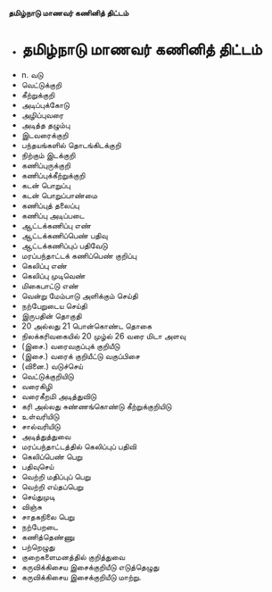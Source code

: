 **தமிழ்நாடு மாணவர் கணினித் திட்டம்**
- # தமிழ்நாடு மாணவர் கணினித் திட்டம்
- n. வடு
- வெட்டுக்குறி
- கீற்றுக்குறி
- அடிப்புக்கோடு
- அழிப்புவரை
- அடித்த தழும்பு
- இடவரைக்குறி
- பந்தயங்களில் தொடங்கிடக்குறி
- நிற்கும் இடக்குறி
- கணிப்புருக்குறி
- கணிப்புக்கீற்றுக்குறி
- கடன் பொறுப்பு
- கடன் பொறுப்பாண்மை
- கணிப்புத் தலைப்பு
- கணிப்பு அடிப்படை
- ஆட்டக்கணிப்பு எண்
- ஆட்டக்கணிப்பெண் பதிவு
- ஆட்டக்கணிப்புப் பதிவேடு
- மரப்பந்தாட்டக் கணிப்பெண் குறிப்பு
- கெலிப்பு எண்
- கெலிப்பு முடிவெண்
- மிகைபாட்டு எண்
- வென்று மேம்பாடு அளிக்கும் செய்தி
- நற்பேறுடைய செய்தி
- இருபதின் தொகுதி
- 20 அல்லது 21 பொன்கொண்ட தொகை
- நிலக்கரிவகையில் 20 முழ்ல் 26 வரை மிடா அளவு
- (இசை.) வரைவகுப்புக் குறியீடு
- (இசை.) வரைக் குறியீட்டு வகுப்பிசை
- (வினை.) வடுச்செய்
- வெட்டுக்குறியிடு
- வரைகிழி
- வரைகீறமி அடித்துவிடு
- கரி அல்லது சுண்ணங்கொண்டு கீற்றுக்குறியிடு
- உள்வரியிடு
- சால்வரியிடு
- அடித்துத்துவை
- மரப்பந்தாட்டத்தில் கெலிப்புப் பதிவி
- கெலிப்பெண் பெறு
- பதிவுசெய்
- வெற்றி மதிப்புப் பெறு
- வெற்றி எய்தப்பெறு
- செய்துமுடி
- விஞ்சு
- சாதகநிலை பெறு
- நற்பேறடை
- கணித்தெண்ணு
- பற்றெழுது
- குறைகளைமனத்தில் குறித்துவை
- கருவிக்கிசைய இசைக்குறியீடு எடுத்தெழுது
- கருவிக்கிசைய இசைக்குறியீடு மாற்று.

